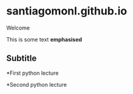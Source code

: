 # santiagomonl.github.io

Welcome

This is some text **emphasised**

## Subtitle

*First python lecture

*Second python lecture
